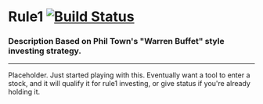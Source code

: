 Rule1 [![Build Status](https://travis-ci.org/rynodivino/rule1.png?branch=master)](https://travis-ci.org/rynodivino/rule1)
=====

### Description Based on Phil Town's "Warren Buffet" style investing strategy.
------------------------------------------------------------------------------

Placeholder.  Just started playing with this.  Eventually want a tool to enter a stock, and it will qualify it for rule1 investing, or give status if you're already holding it.

